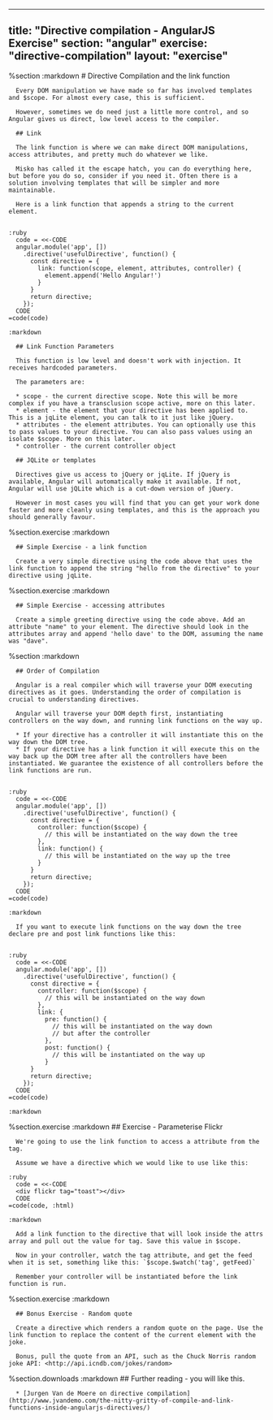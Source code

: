 ---
  title: "Directive compilation - AngularJS Exercise"
  section: "angular"
  exercise: "directive-compilation"
  layout: "exercise"
  ---
  
  %section
    :markdown
      # Directive Compilation and the link function
  
      Every DOM manipulation we have made so far has involved templates and $scope. For almost every case, this is sufficient.
  
      However, sometimes we do need just a little more control, and so Angular gives us direct, low level access to the compiler.
  
      ## Link
  
      The link function is where we can make direct DOM manipulations, access attributes, and pretty much do whatever we like.
  
      Misko has called it the escape hatch, you can do everything here, but before you do so, consider if you need it. Often there is a solution involving templates that will be simpler and more maintainable.
  
      Here is a link function that appends a string to the current element.
  
  
    :ruby
      code = <<-CODE
      angular.module('app', [])
        .directive('usefulDirective', function() {
          const directive = {
            link: function(scope, element, attributes, controller) {
              element.append('Hello Angular!')
            }
          }
          return directive;
        });
      CODE
    =code(code)
  
    :markdown
  
      ## Link Function Parameters
  
      This function is low level and doesn't work with injection. It receives hardcoded parameters.
  
      The parameters are:
  
      * scope - the current directive scope. Note this will be more complex if you have a transclusion scope active, more on this later.
      * element - the element that your directive has been applied to. This is a jqLite element, you can talk to it just like jQuery.
      * attributes - the element attributes. You can optionally use this to pass values to your directive. You can also pass values using an isolate $scope. More on this later.
      * controller - the current controller object
  
      ## JQLite or templates
  
      Directives give us access to jQuery or jqLite. If jQuery is available, Angular will automatically make it available. If not, Angular will use jQLite which is a cut-down version of jQuery.
  
      However in most cases you will find that you can get your work done faster and more cleanly using templates, and this is the approach you should generally favour.
  
  %section.exercise
    :markdown
  
      ## Simple Exercise - a link function
  
      Create a very simple directive using the code above that uses the link function to append the string "hello from the directive" to your directive using jqLite.
  
  %section.exercise
    :markdown
  
      ## Simple Exercise - accessing attributes
  
      Create a simple greeting directive using the code above. Add an attribute "name" to your element. The directive should look in the attributes array and append 'hello dave' to the DOM, assuming the name was "dave".
  
  %section
    :markdown
  
      ## Order of Compilation
  
      Angular is a real compiler which will traverse your DOM executing directives as it goes. Understanding the order of compilation is crucial to understanding directives.
  
      Angular will traverse your DOM depth first, instantiating controllers on the way down, and running link functions on the way up.
  
      * If your directive has a controller it will instantiate this on the way down the DOM tree.
      * If your directive has a link function it will execute this on the way back up the DOM tree after all the controllers have been instantiated. We guarantee the existence of all controllers before the link functions are run.
  
  
    :ruby
      code = <<-CODE
      angular.module('app', [])
        .directive('usefulDirective', function() {
          const directive = {
            controller: function($scope) {
              // this will be instantiated on the way down the tree
            },
            link: function() {
              // this will be instantiated on the way up the tree
            }
          }
          return directive;
        });
      CODE
    =code(code)
  
    :markdown
  
      If you want to execute link functions on the way down the tree declare pre and post link functions like this:
  
  
    :ruby
      code = <<-CODE
      angular.module('app', [])
        .directive('usefulDirective', function() {
          const directive = {
            controller: function($scope) {
              // this will be instantiated on the way down
            },
            link: {
              pre: function() {
                // this will be instantiated on the way down
                // but after the controller
              },
              post: function() {
                // this will be instantiated on the way up
              }
          }
          return directive;
        });
      CODE
    =code(code)
  
    :markdown
  
  
  
  %section.exercise
    :markdown
      ## Exercise - Parameterise Flickr
  
      We're going to use the link function to access a attribute from the tag.
  
      Assume we have a directive which we would like to use like this:
  
    :ruby
      code = <<-CODE
      <div flickr tag="toast"></div>
      CODE
    =code(code, :html)
  
    :markdown
  
      Add a link function to the directive that will look inside the attrs array and pull out the value for tag. Save this value in $scope.
  
      Now in your controller, watch the tag attribute, and get the feed when it is set, something like this: `$scope.$watch('tag', getFeed)`
  
      Remember your controller will be instantiated before the link function is run.
  
  %section.exercise
    :markdown
  
      ## Bonus Exercise - Random quote
  
      Create a directive which renders a random quote on the page. Use the link function to replace the content of the current element with the joke.
  
      Bonus, pull the quote from an API, such as the Chuck Norris random joke API: <http://api.icndb.com/jokes/random>
  
  
  %section.downloads
    :markdown
      ## Further reading - you will like this.
  
      * [Jurgen Van de Moere on directive compilation](http://www.jvandemo.com/the-nitty-gritty-of-compile-and-link-functions-inside-angularjs-directives/)
  